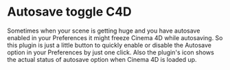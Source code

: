 # Autosave toggle C4D

Sometimes when your scene is getting huge and you have autosave enabled in your Preferences
it might freeze Cinema 4D while autosaving.
So this plugin is just a little button to quickly enable or disable the Autosave option in your Preferences by just one click.
Also the plugin's icon shows the actual status of autosave option when Cinema 4D is loaded up.


